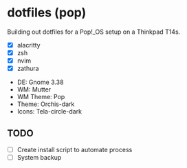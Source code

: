 # dotfiles (pop)

Building out dotfiles for a Pop!_OS setup on a Thinkpad T14s.

* [X] alacritty
* [X] zsh
* [X] nvim
* [X] zathura

* DE: Gnome 3.38
* WM: Mutter
* WM Theme: Pop
* Theme: Orchis-dark
* Icons: Tela-circle-dark

## TODO

* [ ] Create install script to automate process
* [ ] System backup
